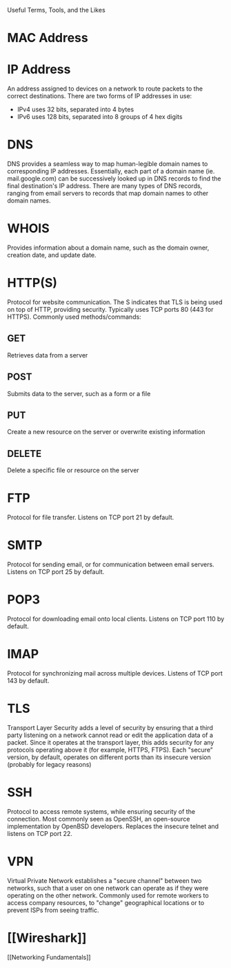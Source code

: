 Useful Terms, Tools, and the Likes

# MAC Address
# IP Address
An address assigned to devices on a network to route packets to the correct destinations. There are two forms of IP addresses in use:
- IPv4 uses 32 bits, separated into 4 bytes
- IPv6 uses 128 bits, separated into 8 groups of 4 hex digits
# DNS
DNS provides a seamless way to map human-legible domain names to corresponding IP addresses. Essentially, each part of a domain name (ie. mail.google.com) can be successively looked up in DNS records to find the final destination's IP address. There are many types of DNS records, ranging from email servers to records that map domain names to other domain names.

# WHOIS
Provides information about a domain name, such as the domain owner, creation date, and update date.

# HTTP(S)
Protocol for website communication. The S indicates that TLS is being used on top of HTTP, providing security. Typically uses TCP ports 80 (443 for HTTPS).
Commonly used methods/commands:
## GET
Retrieves data from a server 
## POST
Submits data to the server, such as a form or a file
## PUT
Create a new resource on the server or overwrite existing information
## DELETE
Delete a specific file or resource on the server

# FTP
Protocol for file transfer. Listens on TCP port 21 by default.
# SMTP
Protocol for sending email, or for communication between email servers. Listens on TCP port 25 by default.
# POP3
Protocol for downloading email onto local clients. Listens on TCP port 110 by default.
# IMAP
Protocol for synchronizing mail across multiple devices. Listens of TCP port 143 by default.
# TLS
Transport Layer Security adds a level of security by ensuring that a third party listening on a network cannot read or edit the application data of a packet. Since it operates at the transport layer, this adds security for any protocols operating above it (for example, HTTPS, FTPS). Each "secure" version, by default, operates on different ports than its insecure version (probably for legacy reasons)
# SSH
Protocol to access remote systems, while ensuring security of the connection. Most commonly seen as OpenSSH, an open-source implementation by OpenBSD developers. Replaces the insecure telnet and listens on TCP port 22.
# VPN
Virtual Private Network establishes a "secure channel" between two networks, such that a user on one network can operate as if they were operating on the other network. Commonly used for remote workers to access company resources, to "change" geographical locations or to prevent ISPs from seeing traffic.
# [[Wireshark]] 
[[Networking Fundamentals]] 
